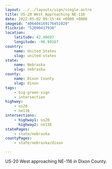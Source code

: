 ```yaml
---
layout: ../../layouts/sign/single.astro
title: US-20 West Approaching NE-116
date: 2022-05-02 09:15:44 +0000 +0000
imageid: "406404169176451029"
flickrid: "52090417930"
location:
    latitude: 42.46697
    longitude: -96.99167
country:
    name: United States
    slug: united-states
state:
    name: Nebraska
    slug: nebraska
county:
    name: Dixon County
    slug: dixon
tags:
    - big-green-sign
    - intersection
highway:
    - us20
    - ne116
intersections:
    - highway1: us20
      highway2: ne116
statePages:
    - state/nebraska
countyPages:
    - state/nebraska/dixon

---
```

US-20 West approaching NE-116 in Dixon County.